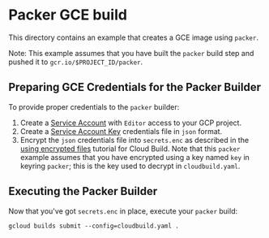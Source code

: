 # Packer GCE build

This directory contains an example that creates a GCE image using `packer`.

Note: This example assumes that you have built the `packer` build step and pushed it to
`gcr.io/$PROJECT_ID/packer`.

## Preparing GCE Credentials for the Packer Builder

To provide proper credentials to the `packer` builder:

1.  Create a [Service
    Account](https://cloud.google.com/iam/docs/service-accounts) with `Editor`
    access to your GCP project.
1.  Create a [Service Account
    Key](https://cloud.google.com/iam/docs/creating-managing-service-account-keys)
    credentials file in `json` format.
1.  Encrypt the `json` credentials file into `secrets.enc` as described in the
    [using encrypted
    files](https://cloud.google.com/cloud-build/docs/tutorials/using-encrypted-files)
    tutorial for Cloud Build. Note that this `packer` example assumes that
    you have encrypted using a key named `key` in keyring `packer`; this is the
    key used to decrypt in `cloudbuild.yaml`.

## Executing the Packer Builder

Now that you've got `secrets.enc` in place, execute your `packer` build:

    gcloud builds submit --config=cloudbuild.yaml .
